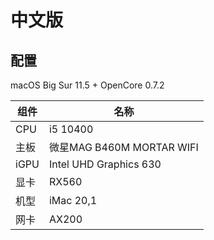 # 中文版

## 配置

macOS Big Sur 11.5 + OpenCore 0.7.2

| 组件 | 名称                                   |
| ---- | -------------------------------------- |
| CPU  | i5 10400                               |
| 主板 | 微星MAG B460M MORTAR WIFI |
| iGPU | Intel UHD Graphics 630                 |
| 显卡 | RX560               |
| 机型 | iMac 20,1                              |
| 网卡 | AX200                             |


